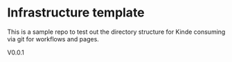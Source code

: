 # Infrastructure template

This is a sample repo to test out the directory structure for Kinde consuming via git for workflows and pages.

V0.0.1
